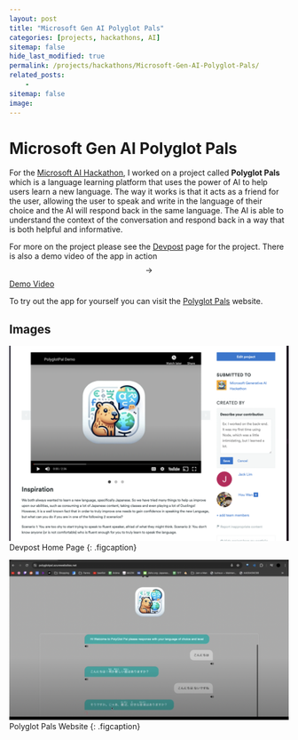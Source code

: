 ```yaml
---
layout: post
title: "Microsoft Gen AI Polyglot Pals"
categories: [projects, hackathons, AI]
sitemap: false
hide_last_modified: true
permalink: /projects/hackathons/Microsoft-Gen-AI-Polyglot-Pals/
related_posts:
    -
sitemap: false
image: 
---
```


# Microsoft Gen AI Polyglot Pals
For the [Microsoft AI Hackathon](https://microsoftgenai.devpost.com/), I worked on a project called **Polyglot Pals** which is a language learning platform that uses the power of AI to help users learn a new language. The way it works is that it acts as a friend for the user, allowing the user to speak and write in the language of their choice and the AI will respond back in the same language. The AI is able to understand the context of the conversation and respond back in a way that is both helpful and informative.

For more on the project please see the [Devpost](https://devpost.com/software/polyglot-pal) page for the project. There is also a demo video of the app in action $$\rightarrow$$ [Demo Video](https://www.youtube.com/watch?v=YOd7ILCMucE)

To try out the app for yourself you can visit the [Polyglot Pals](https://polyglotpal.azurewebsites.net/) website.

## Images

![Full-width image](\assets\projects\Hackathons\Microsoft-AI\devpost.png)
Devpost Home Page
{: .figcaption}

![Full-width image](\assets\projects\Hackathons\Microsoft-AI\website.png)
Polyglot Pals Website
{: .figcaption}